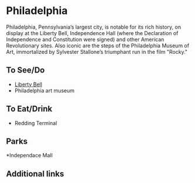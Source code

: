 # Philadelphia

Philadelphia, Pennsylvania’s largest city, is notable for its rich history, on display at the Liberty Bell, Independence Hall (where the Declaration of Independence and Constitution were signed) and other American Revolutionary sites. Also iconic are the steps of the Philadelphia Museum of Art, immortalized by Sylvester Stallone’s triumphant run in the film "Rocky."

## To See/Do

* [Liberty Bell](https://www.nps.gov/inde/learn/historyculture/stories-libertybell.htm)
* Philadelphia art museum

## To Eat/Drink
* Redding Terminal

## Parks

*Independace Mall

## Additional links
